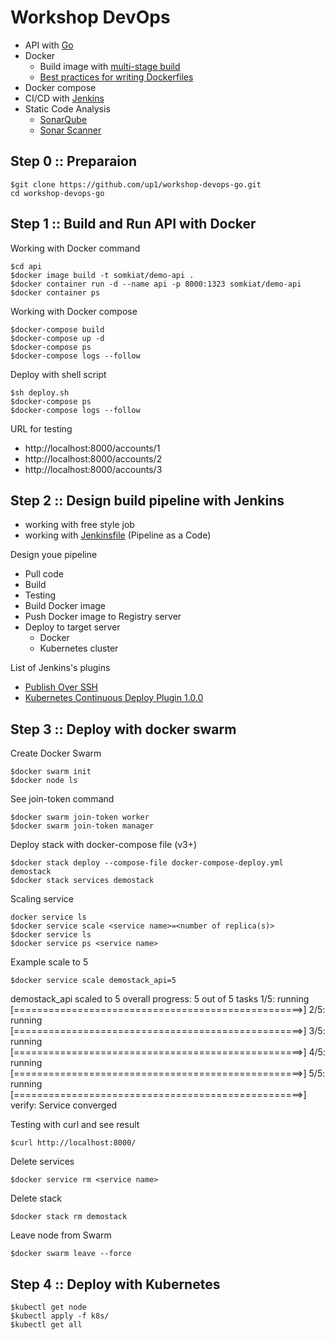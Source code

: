 # Workshop DevOps
* API with [Go](https://golang.org/)
* Docker
  * Build image with [multi-stage build](https://docs.docker.com/develop/develop-images/multistage-build/)
  * [Best practices for writing Dockerfiles](https://docs.docker.com/develop/develop-images/dockerfile_best-practices/)
* Docker compose
* CI/CD with [Jenkins](https://www.jenkins.io/)
* Static Code Analysis
  * [SonarQube](https://www.sonarqube.org/)
  * [Sonar Scanner](https://docs.sonarqube.org/latest/analysis/scan/sonarscanner/)

## Step 0 :: Preparaion
```
$git clone https://github.com/up1/workshop-devops-go.git
cd workshop-devops-go
```

## Step 1 :: Build and Run API with Docker

Working with Docker command
```
$cd api
$docker image build -t somkiat/demo-api .
$docker container run -d --name api -p 8000:1323 somkiat/demo-api
$docker container ps
```

Working with Docker compose
```
$docker-compose build
$docker-compose up -d
$docker-compose ps
$docker-compose logs --follow
```

Deploy with shell script
```
$sh deploy.sh
$docker-compose ps
$docker-compose logs --follow
```

URL for testing
* http://localhost:8000/accounts/1
* http://localhost:8000/accounts/2
* http://localhost:8000/accounts/3


## Step 2 :: Design build pipeline with Jenkins
* working with free style job
* working with [Jenkinsfile](https://www.jenkins.io/doc/book/pipeline/jenkinsfile/) (Pipeline as a Code)

Design youe pipeline
* Pull code
* Build
* Testing
* Build Docker image
* Push Docker image to Registry server
* Deploy to target server
  * Docker
  * Kubernetes cluster 

List of Jenkins's plugins
* [Publish Over SSH](https://plugins.jenkins.io/publish-over-ssh/)
* [Kubernetes Continuous Deploy Plugin 1.0.0](https://www.jenkins.io/doc/pipeline/steps/kubernetes-cd/)

## Step 3 :: Deploy with docker swarm

Create Docker Swarm
```
$docker swarm init
$docker node ls
```

See join-token command
```
$docker swarm join-token worker
$docker swarm join-token manager
```

Deploy stack with docker-compose file (v3+)
```
$docker stack deploy --compose-file docker-compose-deploy.yml demostack
$docker stack services demostack
```

Scaling service
```
docker service ls
$docker service scale <service name>=<number of replica(s)>
$docker service ls
$docker service ps <service name>
```

Example scale to 5
```
$docker service scale demostack_api=5
```

demostack_api scaled to 5
overall progress: 5 out of 5 tasks
1/5: running   [==================================================>]
2/5: running   [==================================================>]
3/5: running   [==================================================>]
4/5: running   [==================================================>]
5/5: running   [==================================================>]
verify: Service converged

Testing with curl and see result
```
$curl http://localhost:8000/
```

Delete services
```
$docker service rm <service name>
```

Delete stack
```
$docker stack rm demostack
```

Leave node from Swarm
```
$docker swarm leave --force
```

## Step 4 :: Deploy with Kubernetes
```
$kubectl get node
$kubectl apply -f k8s/
$kubectl get all
```
